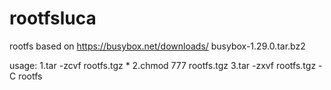# rootfsluca
rootfs based on https://busybox.net/downloads/      busybox-1.29.0.tar.bz2

usage:
1.tar -zcvf rootfs.tgz *
2.chmod 777 rootfs.tgz
3.tar -zxvf rootfs.tgz -C rootfs

